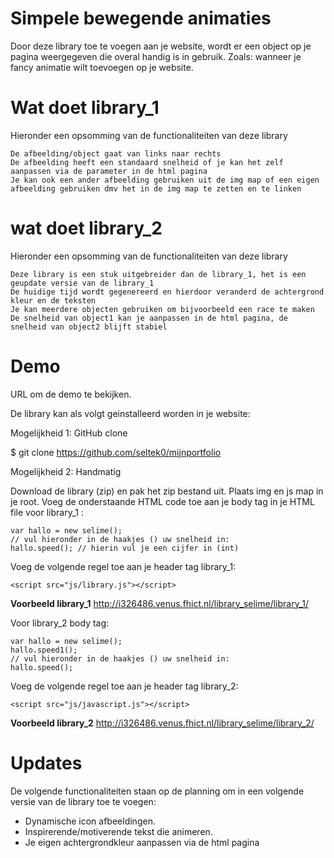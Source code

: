 # Simpele bewegende animaties
Door deze library toe te voegen aan je website, wordt er een object op je pagina weergegeven die overal handig is in gebruik. Zoals: wanneer je fancy animatie wilt toevoegen op je website.

# Wat doet library_1
Hieronder een opsomming van de functionaliteiten van deze library

    De afbeelding/object gaat van links naar rechts
    De afbeelding heeft een standaard snelheid of je kan het zelf aanpassen via de parameter in de html pagina
    Je kan ook een ander afbeelding gebruiken uit de img map of een eigen afbeelding gebruiken dmv het in de img map te zetten en te linken

# wat doet library_2
Hieronder een opsomming van de functionaliteiten van deze library

    Deze library is een stuk uitgebreider dan de library_1, het is een geupdate versie van de library_1
    De huidige tijd wordt gegenereerd en hierdoor veranderd de achtergrond kleur en de teksten
    Je kan meerdere objecten gebruiken om bijvoorbeeld een race te maken
    De snelheid van object1 kan je aanpassen in de html pagina, de snelheid van object2 blijft stabiel

# Demo
URL om de demo te bekijken.

De library kan als volgt geinstalleerd worden in je website:

Mogelijkheid 1: GitHub clone

 $ git clone https://github.com/seltek0/mijnportfolio

Mogelijkheid 2: Handmatig

Download de library (zip) en pak het zip bestand uit. Plaats img en js map in je root. Voeg de onderstaande HTML code toe aan je body tag in je HTML file voor library_1 :

	var hallo = new selime();
	// vul hieronder in de haakjes () uw snelheid in:
	hallo.speed(); // hierin vul je een cijfer in (int)

Voeg de volgende regel toe aan je header tag library_1:

	<script src="js/library.js"></script>

__Voorbeeld library_1__
http://i326486.venus.fhict.nl/library_selime/library_1/


Voor library_2 body tag: 

	var hallo = new selime();
	hallo.speed1();
	// vul hieronder in de haakjes () uw snelheid in:
	hallo.speed();


Voeg de volgende regel toe aan je header tag library_2:

	<script src="js/javascript.js"></script>

__Voorbeeld library_2__
http://i326486.venus.fhict.nl/library_selime/library_2/


# Updates

De volgende functionaliteiten staan op de planning om in een volgende versie van de library toe te voegen:

-	Dynamische icon afbeeldingen.
-	Inspirerende/motiverende tekst die animeren.
-	Je eigen achtergrondkleur aanpassen via de html pagina

